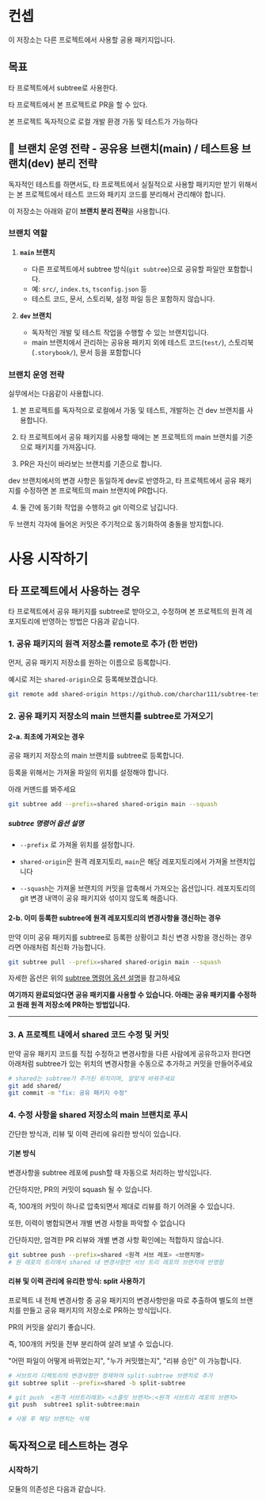 # 컨셉

이 저장소는 다른 프로젝트에서 사용할 공용 패키지입니다.

## 목표

타 프로젝트에서 subtree로 사용한다.

타 프로젝트에서 본 프로젝트로 PR을 할 수 있다.

본 프로젝트 독자적으로 로컬 개발 환경 가동 및 테스트가 가능하다

## 🔧 브랜치 운영 전략 - 공유용 브랜치(main) / 테스트용 브랜치(dev) 분리 전략

독자적인 테스트를 하면서도, 타 프로젝트에서 실질적으로 사용할 패키지만 받기 위해서는 본 프로젝트에서 테스트 코드와 패키지 코드를 분리해서 관리해야 합니다.

이 저장소는 아래와 같이 **브랜치 분리 전략**을 사용합니다.

### 브랜치 역할

1. **`main` 브랜치**

   - 다른 프로젝트에서 subtree 방식(`git subtree`)으로 공유할 파일만 포함합니다.
   - 예: `src/`, `index.ts`, `tsconfig.json` 등
   - 테스트 코드, 문서, 스토리북, 설정 파일 등은 포함하지 않습니다.

2. **`dev` 브랜치**
   - 독자적인 개발 및 테스트 작업을 수행할 수 있는 브랜치입니다.
   - main 브랜치에서 관리하는 공유용 패키지 외에 테스트 코드(`test/`), 스토리북(`.storybook/`), 문서 등을 포함합니다

### 브랜치 운영 전략

실무에서는 다음같이 사용합니다.

1. 본 프로젝트를 독자적으로 로컬에서 가동 및 테스트, 개발하는 건 dev 브랜치를 사용합니다.

2. 타 프로젝트에서 공유 패키지를 사용할 때에는 본 프로젝트의 main 브랜치를 기준으로 패키지를 가져옵니다.

3. PR은 자신이 바라보는 브랜치를 기준으로 합니다.

dev 브랜치에서의 변경 사항은 동일하게 dev로 반영하고, 타 프로젝트에서 공유 패키지를 수정하면 본 프로젝트의 main 브랜치에 PR합니다.

4. 둘 간에 동기화 작업을 수행하고 git 이력으로 남깁니다.

두 브랜치 각자에 들어온 커밋은 주기적으로 동기화하여 충돌을 방지합니다.

# 사용 시작하기

## 타 프로젝트에서 사용하는 경우

타 프로젝트에서 공유 패키지를 subtree로 받아오고, 수정하며 본 프로젝트의 원격 레포지토리에 반영하는 방법은 다음과 같습니다.

### 1. 공유 패키지의 원격 저장소를 remote로 추가 (한 번만)

먼저, 공유 패키지 저장소를 원하는 이름으로 등록합니다.

예시로 저는 `shared-origin`으로 등록해보겠습니다.

```bash
git remote add shared-origin https://github.com/charchar111/subtree-test2.git
```

### 2. 공유 패키지 저장소의 main 브랜치를 subtree로 가져오기

#### 2-a. 최초에 가져오는 경우

공유 패키지 저장소의 main 브랜치를 subtree로 등록합니다.

등록을 위해서는 가져올 파일의 위치를 설정해야 합니다.

아래 커맨드를 봐주세요

```bash
git subtree add --prefix=shared shared-origin main --squash
```

##### subtree 명령어 옵션 설명

- `--prefix` 로 가져올 위치를 설정합니다.

- `shared-origin`은 원격 레포지토리, `main`은 해당 레포지토리에서 가져올 브랜치입니다

- `--squash`는 가져올 브랜치의 커밋을 압축해서 가져오는 옵션입니다. 레포지토리의 git 변경 내역이 공유 패키지와 섞이지 않도록 해줍니다.

#### 2-b. 이미 등록한 subtree에 원격 레포지토리의 변경사항을 갱신하는 경우

만약 이미 공유 패키지를 subtree로 등록한 상황이고 최신 변경 사항을 갱신하는 경우라면 아래처럼 최신화 가능합니다.

```bash
git subtree pull --prefix=shared shared-origin main --squash
```

자세한 옵션은 위의 [subtree 명령어 옵션 설명](#subtree-명령어-옵션-설명)을 참고하세요

**여기까지 완료되었다면 공유 패키지를 사용할 수 있습니다. 아래는 공유 패키지를 수정하고 원래 원격 저장소에 PR하는 방법입니다.**

---

### 3. A 프로젝트 내에서 shared 코드 수정 및 커밋

만약 공유 패키지 코드를 직접 수정하고 변경사항을 다른 사람에게 공유하고자 한다면
아래처럼 subtree가 있는 위치의 변경사항을 수동으로 추가하고 커밋을 만들어주세요

```bash
# shared는 subtree가 추가된 위치이며, 알맞게 바꿔주세요
git add shared/
git commit -m "fix: 공유 패키지 수정"
```

### 4. 수정 사항을 shared 저장소의 main 브랜치로 푸시

간단한 방식과, 리뷰 및 이력 관리에 유리한 방식이 있습니다.

#### 기본 방식

변경사항을 subtree 레포에 push할 때 자동으로 처리하는 방식입니다.

간단하지만, PR의 커밋이 squash 될 수 있습니다.

즉, 100개의 커밋이 하나로 압축되면서 제대로 리뷰를 하기 어려울 수 있습니다.

또한, 이력이 병합되면서 개별 변경 사항을 파악할 수 없습니다

간단하지만, 엄격한 PR 리뷰와 개별 변경 사항 확인에는 적합하지 않습니다.

```bash
git subtree push --prefix=shared <원격 서브 레포> <브랜치명>
# 원 레포의 트리에서 shared 내 변경사항만 서브 트리 레포의 브랜치에 반영함
```

#### 리뷰 및 이력 관리에 유리한 방식: split 사용하기

프로젝트 내 전체 변경사항 중 공유 패키지의 변경사항만을 따로 추출하여 별도의 브랜치를 만들고 공유 패키지의 저장소로 PR하는 방식입니다.

PR의 커밋을 살리기 좋습니다.

즉, 100개의 커밋을 전부 분리하여 살려 보낼 수 있습니다.

"어떤 파일이 어떻게 바뀌었는지", "누가 커밋했는지", "리뷰 승인" 이 가능합니다.

```bash
# 서브트리 디렉토리의 변경사항만 정제하여 split-subtree 브랜치로 추가
git subtree split --prefix=shared -b split-subtree

# git push  <원격 서브트리레포> <스플릿 브랜치>:<원격 서브트리 레포의 브랜치>
git push  subtree1 split-subtree:main

# 사용 후 해당 브랜치는 삭제
```

## 독자적으로 테스트하는 경우

### 시작하기

모듈의 의존성은 다음과 같습니다.
